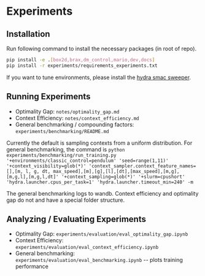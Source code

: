# Experiments


## Installation
Run following command to install the necessary packages (in root of repo).
```bash
pip install -e .[box2d,brax,dm_control,mario,dev,docs]
pip install -r experiments/requirements_experiments.txt
```

If you want to tune environments, please install the [hydra smac sweeper](https://github.com/automl/hydra-smac-sweeper).


## Running Experiments
- Optimality Gap: `notes/optimality_gap.md`
- Context Efficiency: `notes/context_efficiency.md`
- General benchmarking / compounding factors: `experiments/benchmarking/README.md`

Currently the default is sampling contexts from a uniform distribution.
For general benchmarking, the command is 
`python experiments/benchmarking/run_training.py '+environments/classic_control=pendulum' 'seed=range(1,11)' '+context_visibility=glob(*)' 'context_sampler.context_feature_names=[],[m, l, g, dt, max_speed],[m],[g],[l],[dt],[max_speed],[m,g],[m,g,l],[m,g,l,dt]' '+context_sampling=glob(*)' '+slurm=cpushort' 'hydra.launcher.cpus_per_task=1' 'hydra.launcher.timeout_min=240' -m`

The general benchmarking logs to wandb. Context efficiency and optimality gap do not and have a special folder structure.

## Analyzing / Evaluating Experiments
- Optimality Gap: `experiments/evaluation/eval_optimality_gap.ipynb`
- Context Efficiency: `experiments/evaluation/eval_context_efficiency.ipynb`
- General benchmarking: `experiments/evaluation/eval_benchmarking.ipynb` -- plots training performance

